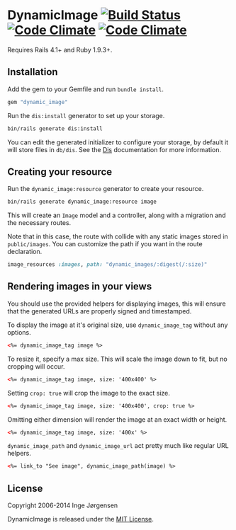 # DynamicImage [![Build Status](https://travis-ci.org/elektronaut/dynamic_image.png)](https://travis-ci.org/elektronaut/dynamic_image) [![Code Climate](https://codeclimate.com/github/elektronaut/dynamic_image.png)](https://codeclimate.com/github/elektronaut/dynamic_image) [![Code Climate](https://codeclimate.com/github/elektronaut/dynamic_image/coverage.png)](https://codeclimate.com/github/elektronaut/dynamic_image)

Requires Rails 4.1+ and Ruby 1.9.3+.

## Installation

Add the gem to your Gemfile and run `bundle install`.

```ruby
gem "dynamic_image"
```

Run the `dis:install` generator to set up your storage.

```sh
bin/rails generate dis:install
```

You can edit the generated initializer to configure your storage, by default it
will store files in `db/dis`. See the
[Dis](https://github.com/elektronaut/dis) documentation for more
information.

## Creating your resource

Run the `dynamic_image:resource` generator to create your resource.

```sh
bin/rails generate dynamic_image:resource image
```

This will create an `Image` model and a controller, along with a migration and
the necessary routes.

Note that in this case, the route with collide with any static images stored
in `public/images`. You can customize the path if you want in the route
declaration.

```ruby
image_resources :images, path: "dynamic_images/:digest(/:size)"
```

## Rendering images in your views

You should use the provided helpers for displaying images, this will ensure
that the generated URLs are properly signed and timestamped.

To display the image at it's original size, use `dynamic_image_tag` without
any options.

```html
<%= dynamic_image_tag image %>
```

To resize it, specify a max size. This will scale the image down to fit, but
no cropping will occur.

```html
<%= dynamic_image_tag image, size: '400x400' %>
```

Setting `crop: true` will crop the image to the exact size.

```html
<%= dynamic_image_tag image, size: '400x400', crop: true %>
```

Omitting either dimension will render the image at an exact width or height.

```html
<%= dynamic_image_tag image, size: '400x' %>
```

`dynamic_image_path` and `dynamic_image_url` act pretty much like regular URL
helpers.

```html
<%= link_to "See image", dynamic_image_path(image) %>
```

## License

Copyright 2006-2014 Inge Jørgensen

DynamicImage is released under the
[MIT License](http://www.opensource.org/licenses/MIT).
